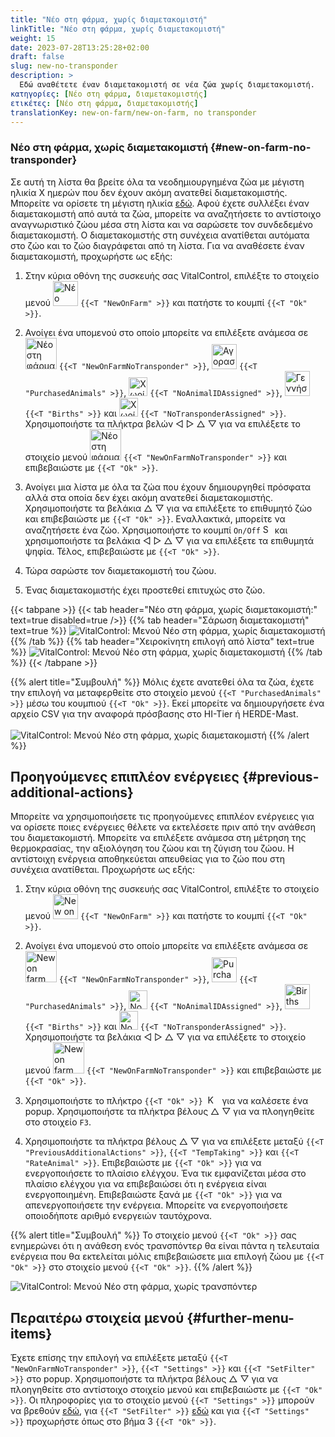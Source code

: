 ```yaml
---
title: "Νέο στη φάρμα, χωρίς διαμετακομιστή"
linkTitle: "Νέο στη φάρμα, χωρίς διαμετακομιστή"
weight: 15
date: 2023-07-28T13:25:28+02:00
draft: false
slug: new-no-transponder
description: >
  Εδώ αναθέτετε έναν διαμετακομιστή σε νέα ζώα χωρίς διαμετακομιστή.
κατηγορίες: [Νέο στη φάρμα, διαμετακομιστής]
ετικέτες: [Νέο στη φάρμα, διαμετακομιστής]
translationKey: new-on-farm/new-on-farm, no transponder
---
```

### Νέο στη φάρμα, χωρίς διαμετακομιστή {#new-on-farm-no-transponder}

Σε αυτή τη λίστα θα βρείτε όλα τα νεοδημιουργημένα ζώα με μέγιστη ηλικία X ημερών που δεν έχουν ακόμη ανατεθεί διαμετακομιστής. Μπορείτε να ορίσετε τη μέγιστη ηλικία [εδώ](/el/docs/settings/animal-registration/#set-default-values). Αφού έχετε συλλέξει έναν διαμετακομιστή από αυτά τα ζώα, μπορείτε να αναζητήσετε το αντίστοιχο αναγνωριστικό ζώου μέσα στη λίστα και να σαρώσετε τον συνδεδεμένο διαμετακομιστή. Ο διαμετακομιστής στη συνέχεια ανατίθεται αυτόματα στο ζώο και το ζώο διαγράφεται από τη λίστα. Για να αναθέσετε έναν διαμετακομιστή, προχωρήστε ως εξής:

1. Στην κύρια οθόνη της συσκευής σας VitalControl, επιλέξτε το στοιχείο μενού <img src="/icons/main/new-on-farm.svg" width="40" align="bottom" alt="Νέο στη φάρμα" /> `{{<T "NewOnFarm" >}}` και πατήστε το κουμπί `{{<T "Ok" >}}`.

2. Ανοίγει ένα υπομενού στο οποίο μπορείτε να επιλέξετε ανάμεσα σε <img src="/icons/registration/new-on-farm-no-transponder.svg" width="50" align="bottom" alt="Νέο στη φάρμα, χωρίς διαμετακομιστή" /> `{{<T "NewOnFarmNoTransponder" >}}`, <img src="/icons/main/new-on-farm.svg" width="40" align="bottom" alt="Αγορασμένα ζώα" /> `{{<T "PurchasedAnimals" >}}`, <img src="/icons/registration/no-eartag-number.svg" width="30" align="bottom" alt="Χωρίς εθνικό αναγνωριστικό ζώου" /> `{{<T "NoAnimalIDAssigned" >}}`, <img src="/icons/main/births.svg" width="40" align="bottom" alt="Γεννήσεις" /> `{{<T "Births" >}}` και <img src="/icons/registration/no-transponder.svg" width="30" align="bottom" alt="Χωρίς διαμετακομιστή" /> `{{<T "NoTransponderAssigned" >}}`. Χρησιμοποιήστε τα πλήκτρα βελών ◁ ▷ △ ▽ για να επιλέξετε το στοιχείο μενού <img src="/icons/registration/new-on-farm-no-transponder.svg" width="50" align="bottom" alt="Νέο στη φάρμα, χωρίς διαμετακομιστή" /> `{{<T "NewOnFarmNoTransponder" >}}` και επιβεβαιώστε με `{{<T "Ok" >}}`.

3. Ανοίγει μια λίστα με όλα τα ζώα που έχουν δημιουργηθεί πρόσφατα αλλά στα οποία δεν έχει ακόμη ανατεθεί διαμετακομιστής. Χρησιμοποιήστε τα βελάκια △ ▽ για να επιλέξετε το επιθυμητό ζώο και επιβεβαιώστε με `{{<T "Ok" >}}`. Εναλλακτικά, μπορείτε να αναζητήσετε ένα ζώο. Χρησιμοποιήστε το κουμπί `On/Off` <img src="/icons/footer/search.svg" width="15" align="bottom" alt="Search" /> και χρησιμοποιήστε τα βελάκια ◁ ▷ △ ▽ για να επιλέξετε τα επιθυμητά ψηφία. Τέλος, επιβεβαιώστε με `{{<T "Ok" >}}`.

4. Τώρα σαρώστε τον διαμετακομιστή του ζώου.

5. Ένας διαμετακομιστής έχει προστεθεί επιτυχώς στο ζώο.

{{< tabpane >}}
{{< tab header="Νέο στη φάρμα, χωρίς διαμετακομιστή:" text=true disabled=true />}}
{{% tab header="Σάρωση διαμετακομιστή" text=true %}}
![VitalControl: Μενού Νέο στη φάρμα, χωρίς διαμετακομιστή](../images/notransponder-scan.png "Νέο στη φάρμα, χωρίς διαμετακομιστή")
{{% /tab %}}
{{% tab header="Χειροκίνητη επιλογή από λίστα" text=true %}}
![VitalControl: Μενού Νέο στη φάρμα, χωρίς διαμετακομιστή](../images/notransponder.png "Νέο στη φάρμα, χωρίς διαμετακομιστή")
{{% /tab %}}
{{< /tabpane >}}

{{% alert title="Συμβουλή" %}}
Μόλις έχετε ανατεθεί όλα τα ζώα, έχετε την επιλογή να μεταφερθείτε στο στοιχείο μενού `{{<T "PurchasedAnimals" >}}` μέσω του κουμπιού `{{<T "Ok" >}}`. Εκεί μπορείτε να δημιουργήσετε ένα αρχείο CSV για την αναφορά πρόσβασης στο HI-Tier ή HERDE-Mast. <br/>
<br/>
![VitalControl: Μενού Νέο στη φάρμα, χωρίς διαμετακομιστή](../images/redirect.png "Ανακατεύθυνση")
{{% /alert %}}

## Προηγούμενες επιπλέον ενέργειες {#previous-additional-actions}

Μπορείτε να χρησιμοποιήσετε τις προηγούμενες επιπλέον ενέργειες για να ορίσετε ποιες ενέργειες θέλετε να εκτελέσετε πριν από την ανάθεση του διαμετακομιστή. Μπορείτε να επιλέξετε ανάμεσα στη μέτρηση της θερμοκρασίας, την αξιολόγηση του ζώου και τη ζύγιση του ζώου. Η αντίστοιχη ενέργεια αποθηκεύεται απευθείας για το ζώο που στη συνέχεια ανατίθεται. Προχωρήστε ως εξής:

1. Στην κύρια οθόνη της συσκευής σας VitalControl, επιλέξτε το στοιχείο μενού <img src="/icons/main/new-on-farm.svg" width="40" align="bottom" alt="New on farm" /> `{{<T "NewOnFarm" >}}` και πατήστε το κουμπί `{{<T "Ok" >}}`.

2. Ανοίγει ένα υπομενού στο οποίο μπορείτε να επιλέξετε ανάμεσα σε <img src="/icons/registration/new-on-farm-no-transponder.svg" width="50" align="bottom" alt="New on farm, no transponder" /> `{{<T "NewOnFarmNoTransponder" >}}`, <img src="/icons/main/new-on-farm.svg" width="40" align="bottom" alt="Purchased animals" /> `{{<T "PurchasedAnimals" >}}`, <img src="/icons/registration/no-eartag-number.svg" width="30" align="bottom" alt="No national animal ID" /> `{{<T "NoAnimalIDAssigned" >}}`, <img src="/icons/main/births.svg" width="40" align="bottom" alt="Births" /> `{{<T "Births" >}}` και <img src="/icons/registration/no-transponder.svg" width="30" align="bottom" alt="No transponder assigned" /> `{{<T "NoTransponderAssigned" >}}`. Χρησιμοποιήστε τα βελάκια ◁ ▷ △ ▽ για να επιλέξετε το στοιχείο μενού <img src="/icons/registration/new-on-farm-no-transponder.svg" width="50" align="bottom" alt="New on farm, no transponder" /> `{{<T "NewOnFarmNoTransponder" >}}` και επιβεβαιώστε με `{{<T "Ok" >}}`.

3. Χρησιμοποιήστε το πλήκτρο `{{<T "Ok" >}}` &nbsp;<img src="/icons/footer/open-popup.svg" width="15" align="bottom" alt="Κλήση Popup" />&nbsp; για να καλέσετε ένα popup. Χρησιμοποιήστε τα πλήκτρα βέλους △ ▽ για να πλοηγηθείτε στο στοιχείο `F3`.

4. Χρησιμοποιήστε τα πλήκτρα βέλους △ ▽ για να επιλέξετε μεταξύ `{{<T "PreviousAdditionalActions" >}}`, `{{<T "TempTaking" >}}` και `{{<T "RateAnimal" >}}`. Επιβεβαιώστε με `{{<T "Ok" >}}` για να ενεργοποιήσετε το πλαίσιο ελέγχου. Ένα τικ εμφανίζεται μέσα στο πλαίσιο ελέγχου για να επιβεβαιώσει ότι η ενέργεια είναι ενεργοποιημένη. Επιβεβαιώστε ξανά με `{{<T "Ok" >}}` για να απενεργοποιήσετε την ενέργεια. Μπορείτε να ενεργοποιήσετε οποιοδήποτε αριθμό ενεργειών ταυτόχρονα.

{{% alert title="Συμβουλή" %}}
Το στοιχείο μενού `{{<T "Ok" >}}` σας ενημερώνει ότι η ανάθεση ενός τρανσπόντερ θα είναι πάντα η τελευταία ενέργεια που θα εκτελείται μόλις επιβεβαιώσετε μια επιλογή ζώου με `{{<T "Ok" >}}` στο στοιχείο μενού `{{<T "Ok" >}}`.
{{% /alert %}}

![VitalControl: Μενού Νέο στη φάρμα, χωρίς τρανσπόντερ](../images/actions.png "Επιπλέον ενέργειες")

 ## Περαιτέρω στοιχεία μενού {#further-menu-items}

Έχετε επίσης την επιλογή να επιλέξετε μεταξύ `{{<T "NewOnFarmNoTransponder" >}}`, `{{<T "Settings" >}}` και `{{<T "SetFilter" >}}` στο popup. Χρησιμοποιήστε τα πλήκτρα βέλους △ ▽ για να πλοηγηθείτε στο αντίστοιχο στοιχείο μενού και επιβεβαιώστε με `{{<T "Ok" >}}`. Οι πληροφορίες για το στοιχείο μενού `{{<T "Settings" >}}` μπορούν να βρεθούν [εδώ](/el/docs/settings/animal-registration/#set-default-values), για `{{<T "SetFilter" >}}` [εδώ](/el/docs/filter/) και για `{{<T "Settings" >}}` προχωρήστε όπως στο βήμα 3 `{{<T "Ok" >}}`.
